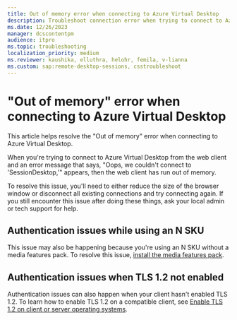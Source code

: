 ```yaml
---
title: Out of memory error when connecting to Azure Virtual Desktop
description: Troubleshoot connection error when trying to connect to Azure Virtual Desktop with the web client.
ms.date: 12/26/2023
manager: dcscontentpm
audience: itpro
ms.topic: troubleshooting
localization_priority: medium
ms.reviewer: kaushika, elluthra, helohr, femila, v-lianna
ms.custom: sap:remote-desktop-sessions, csstroubleshoot
---
```

# "Out of memory" error when connecting to Azure Virtual Desktop

This article helps resolve the "Out of memory" error when connecting to Azure Virtual Desktop.

When you're trying to connect to Azure Virtual Desktop from the web client and an error message that says, "Oops, we couldn't connect to 'SessionDesktop,'" appears, then the web client has run out of memory.

To resolve this issue, you'll need to either reduce the size of the browser window or disconnect all existing connections and try connecting again. If you still encounter this issue after doing these things, ask your local admin or tech support for help.

## Authentication issues while using an N SKU

This issue may also be happening because you're using an N SKU without a media features pack. To resolve this issue, [install the media features pack](https://support.microsoft.com/topic/c1c6fffa-d052-8338-7a79-a4bb980a700a).

## Authentication issues when TLS 1.2 not enabled

Authentication issues can also happen when your client hasn't enabled TLS 1.2. To learn how to enable TLS 1.2 on a compatible client, see [Enable TLS 1.2 on client or server operating systems](../../azure/active-directory/enable-support-tls-environment.md#enable-tls-12-on-client-or-server-operating-systems-).
